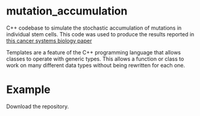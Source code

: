 # mutation_accumulation
C++ codebase to simulate the stochastic accumulation of mutations in individual stem cells. This code was used to produce the results reported in [this cancer systems biology paper](http://journals.plos.org/ploscompbiol/article?id=10.1371/journal.pcbi.1003802)

Templates are a feature of the C++ programming language that allows classes to operate with generic types. This allows a function or class to work on many different data types without being rewritten for each one. 

Example
============
Download the repository. 


